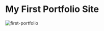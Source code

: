 # My First Portfolio Site
![first-portfolio](https://github.com/Simranjit911/mycv/assets/102350422/d6a8dc92-b487-4c87-b1ec-4a98ceac73e4)
